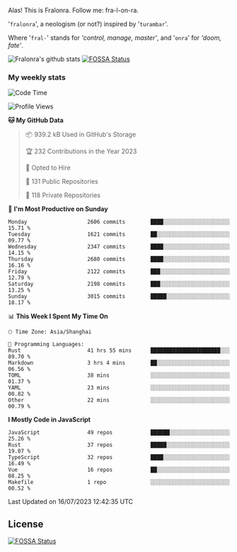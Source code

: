 Alas! This is Fralonra. Follow me: fra-l-on-ra.

'`fralonra`', a neologism (or not?) inspired by '`turambar`'.

Where '`fral-`' stands for *'control, manage, master'*, and '`onra`' for *'doom, fate'*.

![Fralonra's github stats](https://github-readme-stats.vercel.app/api?username=fralonra)
[![FOSSA Status](https://app.fossa.com/api/projects/git%2Bgithub.com%2Ffralonra%2Ffralonra.svg?type=shield)](https://app.fossa.com/projects/git%2Bgithub.com%2Ffralonra%2Ffralonra?ref=badge_shield)

### My weekly stats

<!--START_SECTION:waka-->
![Code Time](http://img.shields.io/badge/Code%20Time-3%2C738%20hrs%203%20mins-blue)

![Profile Views](http://img.shields.io/badge/Profile%20Views-2-blue)

**🐱 My GitHub Data** 

> 📦 939.2 kB Used in GitHub's Storage 
 > 
> 🏆 232 Contributions in the Year 2023
 > 
> 💼 Opted to Hire
 > 
> 📜 131 Public Repositories 
 > 
> 🔑 118 Private Repositories 
 > 
📅 **I'm Most Productive on Sunday** 

```text
Monday                   2606 commits        ████░░░░░░░░░░░░░░░░░░░░░   15.71 % 
Tuesday                  1621 commits        ██░░░░░░░░░░░░░░░░░░░░░░░   09.77 % 
Wednesday                2347 commits        ████░░░░░░░░░░░░░░░░░░░░░   14.15 % 
Thursday                 2680 commits        ████░░░░░░░░░░░░░░░░░░░░░   16.16 % 
Friday                   2122 commits        ███░░░░░░░░░░░░░░░░░░░░░░   12.79 % 
Saturday                 2198 commits        ███░░░░░░░░░░░░░░░░░░░░░░   13.25 % 
Sunday                   3015 commits        █████░░░░░░░░░░░░░░░░░░░░   18.17 % 
```


📊 **This Week I Spent My Time On** 

```text
🕑︎ Time Zone: Asia/Shanghai

💬 Programming Languages: 
Rust                     41 hrs 55 mins      ██████████████████████░░░   89.70 % 
Markdown                 3 hrs 4 mins        ██░░░░░░░░░░░░░░░░░░░░░░░   06.56 % 
TOML                     38 mins             ░░░░░░░░░░░░░░░░░░░░░░░░░   01.37 % 
YAML                     23 mins             ░░░░░░░░░░░░░░░░░░░░░░░░░   00.82 % 
Other                    22 mins             ░░░░░░░░░░░░░░░░░░░░░░░░░   00.79 % 
```

**I Mostly Code in JavaScript** 

```text
JavaScript               49 repos            ██████░░░░░░░░░░░░░░░░░░░   25.26 % 
Rust                     37 repos            █████░░░░░░░░░░░░░░░░░░░░   19.07 % 
TypeScript               32 repos            ████░░░░░░░░░░░░░░░░░░░░░   16.49 % 
Vue                      16 repos            ██░░░░░░░░░░░░░░░░░░░░░░░   08.25 % 
Makefile                 1 repo              ░░░░░░░░░░░░░░░░░░░░░░░░░   00.52 % 
```




 Last Updated on 16/07/2023 12:42:35 UTC
<!--END_SECTION:waka-->

## License
[![FOSSA Status](https://app.fossa.com/api/projects/git%2Bgithub.com%2Ffralonra%2Ffralonra.svg?type=large)](https://app.fossa.com/projects/git%2Bgithub.com%2Ffralonra%2Ffralonra?ref=badge_large)